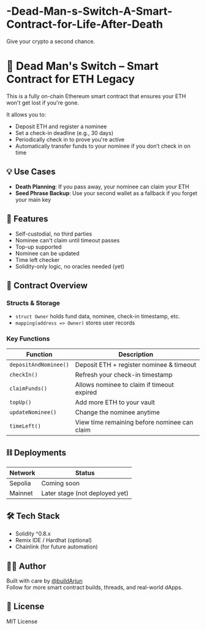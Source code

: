 # -Dead-Man-s-Switch-A-Smart-Contract-for-Life-After-Death
Give your crypto a second chance. 
# 🧠 Dead Man's Switch – Smart Contract for ETH Legacy

This is a fully on-chain Ethereum smart contract that ensures your ETH won't get lost if you're gone.

It allows you to:
- Deposit ETH and register a nominee
- Set a check-in deadline (e.g., 30 days)
- Periodically check in to prove you're active
- Automatically transfer funds to your nominee if you don’t check in on time

## 💡 Use Cases

- **Death Planning**: If you pass away, your nominee can claim your ETH
- **Seed Phrase Backup**: Use your second wallet as a fallback if you forget your main key

## 🔐 Features

- Self-custodial, no third parties
- Nominee can't claim until timeout passes
- Top-up supported
- Nominee can be updated
- Time left checker
- Solidity-only logic, no oracles needed (yet)

## 🧱 Contract Overview

### Structs & Storage
- `struct Owner` holds fund data, nominee, check-in timestamp, etc.
- `mapping(address => Owner)` stores user records

### Key Functions

| Function           | Description                                      |
|--------------------|--------------------------------------------------|
| `depositAndNominee()` | Deposit ETH + register nominee & timeout       |
| `checkIn()`        | Refresh your check-in timestamp                  |
| `claimFunds()`     | Allows nominee to claim if timeout expired       |
| `topUp()`          | Add more ETH to your vault                       |
| `updateNominee()`  | Change the nominee anytime                       |
| `timeLeft()`       | View time remaining before nominee can claim     |

## ⛓ Deployments

| Network   | Status   |
|-----------|----------|
| Sepolia   | Coming soon |
| Mainnet   | Later stage (not deployed yet) |

## 🛠 Tech Stack

- Solidity ^0.8.x
- Remix IDE / Hardhat (optional)
- Chainlink (for future automation)

## 🧑‍💻 Author
Built with care by [@buildArjun](https://x.com/buildArjun)  
Follow for more smart contract builds, threads, and real-world dApps.

## 📝 License
MIT License
